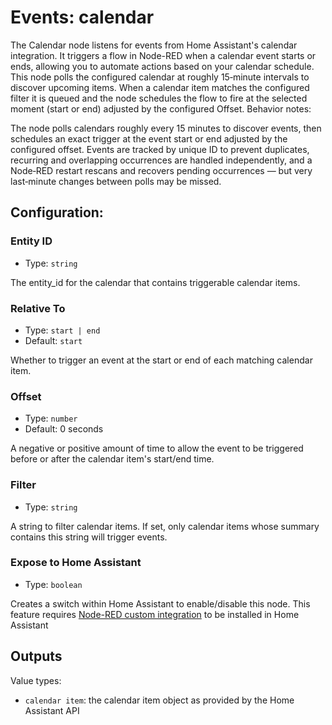# Events: calendar

The Calendar node listens for events from Home Assistant's calendar integration. It triggers a flow in Node-RED when a calendar event starts or ends, allowing you to automate actions based on your calendar schedule.
This node polls the configured calendar at roughly 15‑minute intervals to discover upcoming items. When a calendar item matches the configured filter it is queued and the node schedules the flow to fire at the selected moment (start or end) adjusted by the configured Offset. Behavior notes:

The node polls calendars roughly every 15 minutes to discover events, then schedules an exact trigger at the event start or end adjusted by the configured offset. Events are tracked by unique ID to prevent duplicates, recurring and overlapping occurrences are handled independently, and a Node‑RED restart rescans and recovers pending occurrences — but very last‑minute changes between polls may be missed.

## Configuration:

### Entity ID <Badge text="required"/>

- Type: `string`

The entity_id for the calendar that contains triggerable calendar items.

### Relative To <Badge text="required"/>

- Type: `start | end`
- Default: `start`

Whether to trigger an event at the start or end of each matching calendar item.

### Offset <Badge text="required"/>

- Type: `number`
- Default: 0 seconds

A negative or positive amount of time to allow the event to be triggered before or after the calendar item's start/end time.

### Filter

- Type: `string`

A string to filter calendar items. If set, only calendar items whose summary contains this string will trigger events.

### Expose to Home Assistant

- Type: `boolean`

Creates a switch within Home Assistant to enable/disable this node. This feature requires [Node-RED custom integration](https://github.com/zachowj/hass-node-red) to be installed in Home Assistant

## Outputs

Value types:

- `calendar item`: the calendar item object as provided by the Home Assistant API
